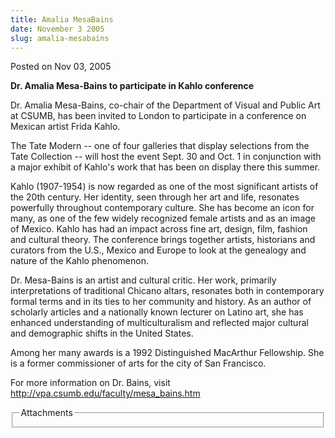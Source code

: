 ```yaml
---
title: Amalia MesaBains
date: November 3 2005
slug: amalia-mesabains
---
```





<span class="date">Posted on Nov 03, 2005    </span>
<p><strong>Dr. Amalia Mesa-Bains to participate in Kahlo
conference</strong></p>
<p>Dr. Amalia Mesa-Bains, co-chair of the Department of Visual and
Public Art at CSUMB, has been invited to London to participate in a
conference on Mexican artist Frida Kahlo.</p>
<p>The Tate Modern -- one of four galleries that display selections
from the Tate Collection -- will host the event Sept. 30 and Oct. 1
in conjunction with a major exhibit of Kahlo&apos;s work that has been
on display there this summer.</p>
<p>Kahlo (1907-1954) is now regarded as one of the most significant
artists of the 20th century. Her identity, seen through her art and
life, resonates powerfully throughout contemporary culture. She has
become an icon for many, as one of the few widely recognized female
artists and as an image of Mexico. Kahlo has had an impact across
fine art, design, film, fashion and cultural theory. The conference
brings together artists, historians and curators from the U.S.,
Mexico and Europe to look at the genealogy and nature of the Kahlo
phenomenon.</p>
<p>Dr. Mesa-Bains is an artist and cultural critic. Her work,
primarily interpretations of traditional Chicano altars, resonates
both in contemporary formal terms and in its ties to her community
and history. As an author of scholarly articles and a nationally
known lecturer on Latino art, she has enhanced understanding of
multiculturalism and reflected major cultural and demographic
shifts in the United States.</p>
<p>Among her many awards is a 1992 Distinguished MacArthur
Fellowship. She is a former commissioner of arts for the city of
San Francisco.</p>
<p>For more information on Dr. Bains, visit <a href="http://vpa.csumb.edu/faculty/mesa_bains.htm" rel="nofollow">http://vpa.csumb.edu/faculty/mesa_bains.htm</a></p>
<fieldset class="fieldgroup group-attachments">
<legend>Attachments</legend>
<div class="field field-type-emvideo field-field-attach-video">
<div class="field-items">
<div class="field-item odd">
<div class="emvideo emvideo-video emvideo-"/>
</div>
</div>
</div>
</fieldset>





